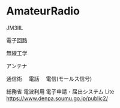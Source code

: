 # AmateurRadio

JM3IIL

電子回路

無線工学

アンテナ

通信術
　電話
　電信(モールス信号)

総務省 電波利用 電子申請・届出システム Lite
https://www.denpa.soumu.go.jp/public2/
